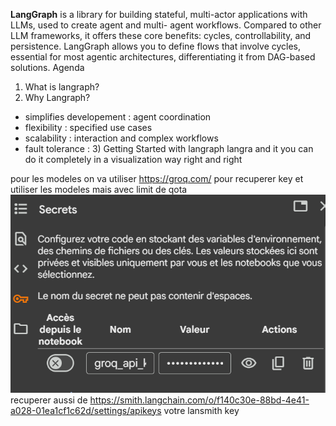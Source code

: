 
**LangGraph** is a library for building stateful, multi-actor applications with LLMs, used to create agent and multi- agent workflows. Compared to other LLM frameworks, it offers these core benefits: cycles, controllability, and persistence. LangGraph allows you to define flows that involve cycles, essential for most agentic architectures, differentiating it from DAG-based solutions.
Agenda
1) What is langraph?
2) Why Langraph?
- simplifies developement : agent coordination
- flexibility : specified use cases
- scalability : interaction and complex workflows 
- fault tolerance : 
  3) Getting Started with langraph
langra and it you can do it completely in a visualization way right and right

pour les modeles on va utiliser https://groq.com/ pour recuperer key et utiliser les modeles mais avec limit de qota
![alt text](image.png)
recuperer aussi de https://smith.langchain.com/o/f140c30e-88bd-4e41-a028-01ea1cf1c62d/settings/apikeys votre lansmith key